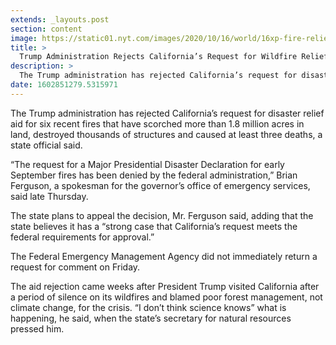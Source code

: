 ```yaml
--- 
extends: _layouts.post 
section: content 
image: https://static01.nyt.com/images/2020/10/16/world/16xp-fire-relief01/16xp-fire-relief01-facebookJumbo.jpg 
title: > 
  Trump Administration Rejects California’s Request for Wildfire Relief 
description: > 
  The Trump administration has rejected California’s request for disaster relief aid for six recent fires that have scorched more than 1.8 million acres in land, destroyed thousands of structures and caused at least three deaths, a state official said.“The request for a Major Presidential Disaster Declaration for early September fires has been denied by the federal administration,” Brian Ferguson, a spokesman for the governor’s office of emergency services, said late Thursday.The state plans to appeal the decision, Mr. Ferguson said, adding that the state believes it has a “strong case that California’s request meets the federal requirements for approval.”The Federal Emergency Management Agency did not immediately return a request for comment on Friday.The aid rejection came weeks after President Trump visited California after a period of silence on its wildfires and blamed poor forest management, not climate change, for the crisis.“I don’t think science knows” what is happening, he said, when the state’s secretary for natural resources pressed him. 
date: 1602851279.5315971 
--- 
```

The Trump administration has rejected California’s request for disaster relief aid for six recent fires that have scorched more than 1.8 million acres in land, destroyed thousands of structures and caused at least three deaths, a state official said.

“The request for a Major Presidential Disaster Declaration for early September fires has been denied by the federal administration,” Brian Ferguson, a spokesman for the governor’s office of emergency services, said late Thursday.

The state plans to appeal the decision, Mr. Ferguson said, adding that the state believes it has a “strong case that California’s request meets the federal requirements for approval.”

The Federal Emergency Management Agency did not immediately return a request for comment on Friday.

The aid rejection came weeks after President Trump visited California after a period of silence on its wildfires and blamed poor forest management, not climate change, for the crisis. “I don’t think science knows” what is happening, he said, when the state’s secretary for natural resources pressed him.